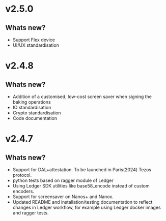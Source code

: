 # v2.5.0

## Whats new?
 - Support Flex device
 - UI/UX standardisation

# v2.4.8

## Whats new?
 - Addition of a customised, low-cost screen saver when signing the baking operations
 - IO standardisation
 - Crypto standardisation
 - Code documentation

# v2.4.7

## Whats new?
- Support for DAL+attestation. To be launched in Paris(2024) Tezos protocol.
- python tests based on ragger module of Ledger
- Using Ledger SDK utilities like base58_encode instead of custom encoders.
- Support for screensaver on Nanos+ and Nanox.
- Updated README and installation/testing documentation to reflect changes in Ledger workflow, for example using Ledger docker images and ragger tests.
